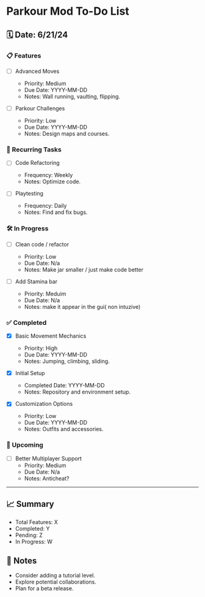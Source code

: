 # Parkour Mod To-Do List

## 🗓️ Date: 6/21/24

### 📋 Features

- [ ] Advanced Moves
  - Priority: Medium
  - Due Date: YYYY-MM-DD
  - Notes: Wall running, vaulting, flipping.

- [ ] Parkour Challenges
  - Priority: Low
  - Due Date: YYYY-MM-DD
  - Notes: Design maps and courses.

### 🔄 Recurring Tasks

- [ ] Code Refactoring
  - Frequency: Weekly
  - Notes: Optimize code.

- [ ] Playtesting
  - Frequency: Daily
  - Notes: Find and fix bugs.

### 🛠️ In Progress

- [ ] Clean code / refactor
  - Priority: Low
  - Due Date: N/a
  - Notes: Make jar smaller / just make code better

- [ ] Add Stamina bar 
  - Priority: Meduim
  - Due Date: N/a
  - Notes: make it appear in the gui( non intuzive)

### ✅ Completed

- [x] Basic Movement Mechanics
  - Priority: High
  - Due Date: YYYY-MM-DD
  - Notes: Jumping, climbing, sliding.

- [x] Initial Setup
  - Completed Date: YYYY-MM-DD
  - Notes: Repository and environment setup.

- [x] Customization Options
  - Priority: Low
  - Due Date: YYYY-MM-DD
  - Notes: Outfits and accessories.

### 📅 Upcoming

- [ ] Better Multiplayer Support
  - Priority: Medium
  - Due Date: N/a
  - Notes: Anticheat?
---

## 📈 Summary

- Total Features: X
- Completed: Y
- Pending: Z
- In Progress: W

## 📌 Notes

- Consider adding a tutorial level.
- Explore potential collaborations.
- Plan for a beta release.
